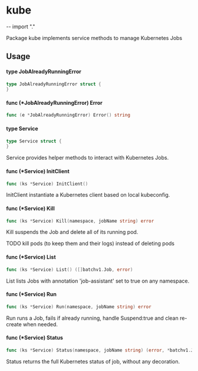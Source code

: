 # kube
--
    import "."

Package kube implements service methods to manage Kubernetes Jobs

## Usage

#### type JobAlreadyRunningError

```go
type JobAlreadyRunningError struct {
}
```


#### func (*JobAlreadyRunningError) Error

```go
func (e *JobAlreadyRunningError) Error() string
```

#### type Service

```go
type Service struct {
}
```

Service provides helper methods to interact with Kubernetes Jobs.

#### func (*Service) InitClient

```go
func (ks *Service) InitClient()
```
InitClient instantiate a Kubernetes client based on local kubeconfig.

#### func (*Service) Kill

```go
func (ks *Service) Kill(namespace, jobName string) error
```
Kill suspends the Job and delete all of its running pod.

TODO kill pods (to keep them and their logs) instead of deleting pods

#### func (*Service) List

```go
func (ks *Service) List() ([]batchv1.Job, error)
```
List lists Jobs with annotation 'job-assistant' set to true on any namespace.

#### func (*Service) Run

```go
func (ks *Service) Run(namespace, jobName string) error
```
Run runs a Job, fails if already running, handle Suspend:true and clean
re-create when needed.

#### func (*Service) Status

```go
func (ks *Service) Status(namespace, jobName string) (error, *batchv1.JobStatus)
```
Status returns the full Kubernetes status of job, without any decoration.
